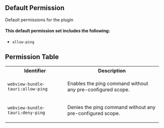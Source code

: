 ## Default Permission

Default permissions for the plugin

#### This default permission set includes the following:

- `allow-ping`

## Permission Table

<table>
<tr>
<th>Identifier</th>
<th>Description</th>
</tr>


<tr>
<td>

`webview-bundle-tauri:allow-ping`

</td>
<td>

Enables the ping command without any pre-configured scope.

</td>
</tr>

<tr>
<td>

`webview-bundle-tauri:deny-ping`

</td>
<td>

Denies the ping command without any pre-configured scope.

</td>
</tr>
</table>
